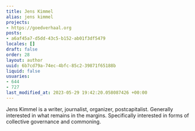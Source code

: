 ```yaml
---
title: Jens Kimmel
alias: jens kimmel
projects:
- https://goedverhaal.org
posts:
- a6af45a7-d5dd-43c5-b152-ab01f3df5479
locales: []
draft: false
order: 28
layout: author
uuid: 6b7cd79a-74ec-4bfc-85c2-39871f65188b
liquid: false
usuaries:
- 644
- 727
last_modified_at: 2023-05-29 19:42:20.058087426 +00:00
---
```


<p style="text-align:start">Jens Kimmel is a writer, journalist, organizer, postcapitalist. Generally interested in what remains in the margins. Specifically interested in forms of collective governance and commoning.</p>